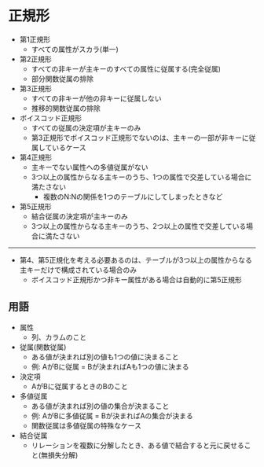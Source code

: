 # 正規形

- 第1正規形
    - すべての属性がスカラ(単一)
- 第2正規形
    - すべての非キーが主キーのすべての属性に従属する(完全従属)
    - 部分関数従属の排除
- 第3正規形
    - すべての非キーが他の非キーに従属しない
    - 推移的関数従属の排除
- ボイスコッド正規形
    - すべての従属の決定項が主キーのみ
    - 第3正規形でボイスコッド正規形でないのは、主キーの一部が非キーに従属しているケース
- 第4正規形
    - 主キーでない属性への多値従属がない
    - 3つ以上の属性からなる主キーのうち、1つの属性で交差している場合に満たさない
        - 複数のN:Nの関係を1つのテーブルにしてしまったときなど
- 第5正規形
    - 結合従属の決定項が主キーのみ
    - 3つ以上の属性からなる主キーのうち、2つ以上の属性で交差している場合に満たさない

---

- 第4、第5正規化を考える必要あるのは、テーブルが3つ以上の属性からなる主キーだけで構成されている場合のみ
    - ボイスコッド正規形かつ非キー属性がある場合は自動的に第5正規形

## 用語

- 属性
    - 列、カラムのこと
- 従属(関数従属)
    - ある値が決まれば別の値も1つの値に決まること
    - 例: AがBに従属 = Bが決まればAも1つの値に決まる
- 決定項
    - AがBに従属するときのBのこと
- 多値従属
    - ある値が決まれば別の値の集合が決まること
    - 例: AがBに多値従属 = Bが決まればAの集合が決まる
    - 関数従属は多値従属の特殊なケース
- 結合従属
    - リレーションを複数に分解したとき、ある値で結合すると元に戻せること(無損失分解)
